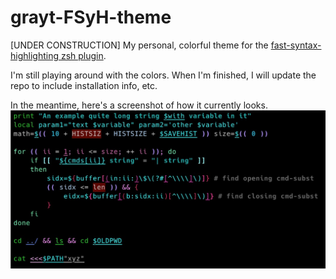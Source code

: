 # grayt-FSyH-theme
[UNDER CONSTRUCTION] My personal, colorful theme for the
[fast-syntax-highlighting zsh plugin](https://github.com/zdharma/fast-syntax-highlighting).

I'm still playing around with the colors. When I'm finished, I will update the
repo to include installation info, etc.

In the meantime, here's a screenshot of how it currently looks.
![](resource/grayt.jpg)

